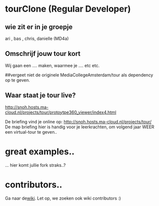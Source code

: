 # tourClone (Regular Developer)

## wie zit er in je groepje
ari , bas , chris, danielle (MD4a)

## Omschrijf jouw tour kort 
Wij gaan een .... maken, waarmee je .... etc etc.

##vergeet niet de originele MediaCollegeAmsterdam/tour als dependency op te geven.

## Waar staat je tour live?
http://snoh.hosts.ma-cloud.nl/projects/tour/protoytpe360_viewer/index4.html

De briefing vind je online op:
http://snoh.hosts.ma-cloud.nl/projects/tour/
De map briefing hier is handig voor je leerkrachten, om volgend jaar WEER een virtual-tour te geven..

# great examples..
... hier komt jullie fork straks..?


# contributors..
Ga naar de[wiki].
Let op, we zoeken ook wiki contributors :)

[//]: # (These are reference links used in the body of this note and get stripped out when the markdown processor does its job. There is no need to format nicely because it shouldn't be seen. Thanks SO - http://stackoverflow.com/questions/4823468/store-comments-in-markdown-syntax)

   [wiki]: <https://github.com/MediacollegeAmsterdam/tour/wiki>
